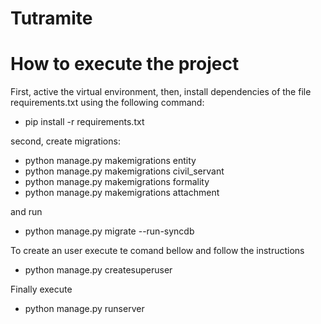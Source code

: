 # Tutramite

# How to execute the project

First, active the virtual environment, then, install dependencies of the file requirements.txt using the following command:

- pip install -r requirements.txt

second, create migrations:

- python manage.py makemigrations entity
- python manage.py makemigrations civil_servant
- python manage.py makemigrations formality
- python manage.py makemigrations attachment

and run

- python manage.py migrate --run-syncdb

To create an user execute te comand bellow and follow the instructions
- python manage.py createsuperuser


Finally execute
- python manage.py runserver
